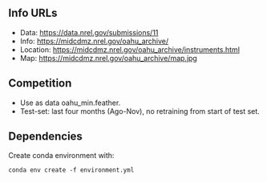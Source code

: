 ## Info URLs

* Data:     https://data.nrel.gov/submissions/11
* Info:     https://midcdmz.nrel.gov/oahu_archive/
* Location: https://midcdmz.nrel.gov/oahu_archive/instruments.html
* Map:      https://midcdmz.nrel.gov/oahu_archive/map.jpg


## Competition

* Use as data oahu_min.feather.
* Test-set: last four months (Ago-Nov), no retraining from start of test set.

## Dependencies

Create conda environment with:

    conda env create -f environment.yml
